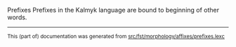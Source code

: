 Prefixes
Prefixes in the Kalmyk language are bound to beginning of other words.

* * *

<small>This (part of) documentation was generated from [src/fst/morphology/affixes/prefixes.lexc](https://github.com/giellalt/lang-xal/blob/main/src/fst/morphology/affixes/prefixes.lexc)</small>
